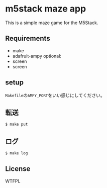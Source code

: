 # m5stack maze app

This is a simple maze game for the M5Stack.

## Requirements

- make
- adafruit-ampy
optional:
- screen
- screen

## setup
`Makefile`の`AMPY_PORT`をいい感じにしてください。

## 転送

```bash
$ make put
```

## ログ
```bash
$ make log
```

## License

WTFPL